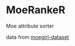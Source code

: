 
# MoeRankeR

Moe attribute sorter

data from [moegirl-dataset](https://github.com/Zzzzzzyt/moegirl-dataset)
